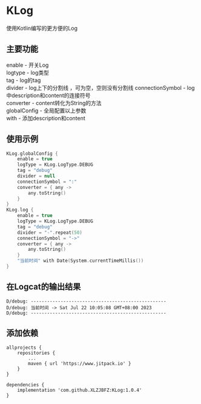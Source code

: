 # KLog
使用Kotlin编写的更方便的Log

## 主要功能
enable - 开关Log  
logtype - log类型  
tag - log的tag  
divider - log上下的分割线 ，可为空，空则没有分割线
connectionSymbol - log中description和content的连接符号  
converter - content转化为String的方法  
globalConfig - 全局配置以上参数  
with - 添加description和content  

## 使用示例
```kotlin
KLog.globalConfig {
    enable = true
    logType = KLog.LogType.DEBUG
    tag = "debug"
    divider = null
    connectionSymbol = ":"
    converter = { any ->
        any.toString()
    }
}
KLog.log {
    enable = true
    logType = KLog.LogType.DEBUG
    tag = "debug"
    divider = "-".repeat(50)
    connectionSymbol = "->"
    converter = { any ->
        any.toString()
    }
    "当前时间" with Date(System.currentTimeMillis())
}
```

## 在Logcat的输出结果
```
D/debug: --------------------------------------------------
D/debug: 当前时间 -> Sat Jul 22 10:05:08 GMT+08:00 2023
D/debug: --------------------------------------------------
```

## 添加依赖
```
allprojects {
	repositories {
		...
		maven { url 'https://www.jitpack.io' }
	}
}
```
```
dependencies {
	implementation 'com.github.XLZJBFZ:KLog:1.0.4'
}
```
